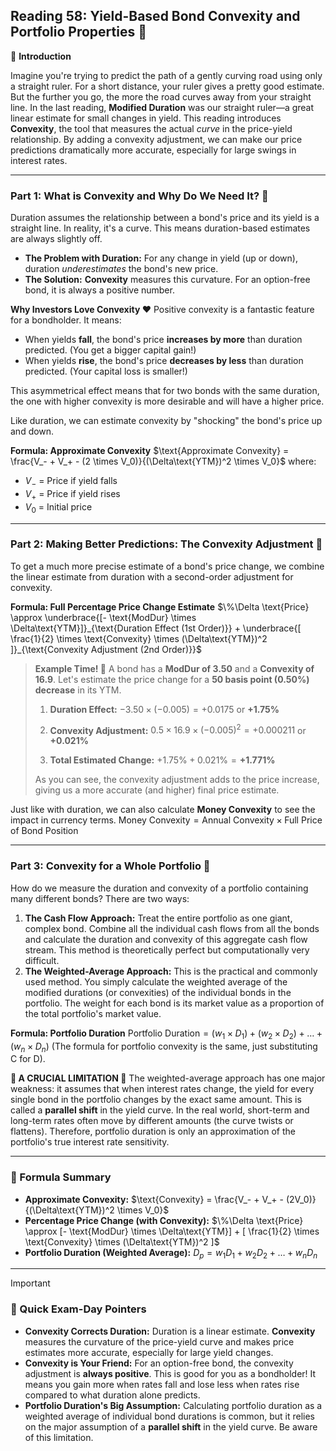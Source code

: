 ## Reading 58: Yield-Based Bond Convexity and Portfolio Properties 🌉

🎯 **Introduction**

Imagine you're trying to predict the path of a gently curving road using only a straight ruler. For a short distance, your ruler gives a pretty good estimate. But the further you go, the more the road curves away from your straight line. In the last reading, **Modified Duration** was our straight ruler—a great linear estimate for small changes in yield. This reading introduces **Convexity**, the tool that measures the actual *curve* in the price-yield relationship. By adding a convexity adjustment, we can make our price predictions dramatically more accurate, especially for large swings in interest rates.

---

### Part 1: What is Convexity and Why Do We Need It? 🤔

Duration assumes the relationship between a bond's price and its yield is a straight line. In reality, it's a curve. This means duration-based estimates are always slightly off.



* **The Problem with Duration:** For any change in yield (up or down), duration *underestimates* the bond's new price.
* **The Solution:** **Convexity** measures this curvature. For an option-free bond, it is always a positive number.

**Why Investors Love Convexity ❤️**
Positive convexity is a fantastic feature for a bondholder. It means:
* When yields **fall**, the bond's price **increases by more** than duration predicted. (You get a bigger capital gain!)
* When yields **rise**, the bond's price **decreases by less** than duration predicted. (Your capital loss is smaller!)

This asymmetrical effect means that for two bonds with the same duration, the one with higher convexity is more desirable and will have a higher price.

Like duration, we can estimate convexity by "shocking" the bond's price up and down.

**Formula: Approximate Convexity**
$\text{Approximate Convexity} = \frac{V_- + V_+ - (2 \times V_0)}{(\Delta\text{YTM})^2 \times V_0}$
where:
* $V_-$ = Price if yield falls
* $V_+$ = Price if yield rises
* $V_0$ = Initial price

---

### Part 2: Making Better Predictions: The Convexity Adjustment 🎯

To get a much more precise estimate of a bond's price change, we combine the linear estimate from duration with a second-order adjustment for convexity.

**Formula: Full Percentage Price Change Estimate**
$\%\Delta \text{Price} \approx \underbrace{[- \text{ModDur} \times \Delta\text{YTM}]}_{\text{Duration Effect (1st Order)}} + \underbrace{[ \frac{1}{2} \times \text{Convexity} \times (\Delta\text{YTM})^2 ]}_{\text{Convexity Adjustment (2nd Order)}}$

> **Example Time! 🧮**
> A bond has a **ModDur of 3.50** and a **Convexity of 16.9**. Let's estimate the price change for a **50 basis point (0.50%) decrease** in its YTM.
>
> 1.  **Duration Effect:**
>     $-3.50 \times (-0.005) = +0.0175$ or **+1.75%**
>
> 2.  **Convexity Adjustment:**
>     $0.5 \times 16.9 \times (-0.005)^2 = +0.000211$ or **+0.021%**
>
> 3.  **Total Estimated Change:**
>     $+1.75\% + 0.021\% = \boldsymbol{+1.771\%}$
>
> As you can see, the convexity adjustment adds to the price increase, giving us a more accurate (and higher) final price estimate.

Just like with duration, we can also calculate **Money Convexity** to see the impact in currency terms.
$\text{Money Convexity} = \text{Annual Convexity} \times \text{Full Price of Bond Position}$

---

### Part 3: Convexity for a Whole Portfolio 🧺

How do we measure the duration and convexity of a portfolio containing many different bonds? There are two ways:

1.  **The Cash Flow Approach:** Treat the entire portfolio as one giant, complex bond. Combine all the individual cash flows from all the bonds and calculate the duration and convexity of this aggregate cash flow stream. This method is theoretically perfect but computationally very difficult.
2.  **The Weighted-Average Approach:** This is the practical and commonly used method. You simply calculate the weighted average of the modified durations (or convexities) of the individual bonds in the portfolio. The weight for each bond is its market value as a proportion of the total portfolio's market value.

**Formula: Portfolio Duration**
$\text{Portfolio Duration} = (w_1 \times D_1) + (w_2 \times D_2) + \dots + (w_n \times D_n)$
(The formula for portfolio convexity is the same, just substituting C for D).

**🚨 A CRUCIAL LIMITATION 🚨**
The weighted-average approach has one major weakness: it assumes that when interest rates change, the yield for every single bond in the portfolio changes by the exact same amount. This is called a **parallel shift** in the yield curve. In the real world, short-term and long-term rates often move by different amounts (the curve twists or flattens). Therefore, portfolio duration is only an approximation of the portfolio's true interest rate sensitivity.

---

### 🧪 Formula Summary

* **Approximate Convexity:** $\text{Convexity} = \frac{V_- + V_+ - (2V_0)}{(\Delta\text{YTM})^2 \times V_0}$
* **Percentage Price Change (with Convexity):**
    $\%\Delta \text{Price} \approx [- \text{ModDur} \times \Delta\text{YTM}] + [ \frac{1}{2} \times \text{Convexity} \times (\Delta\text{YTM})^2 ]$
* **Portfolio Duration (Weighted Average):**
    $D_p = w_1D_1 + w_2D_2 + \dots + w_nD_n$

---

> [!IMPORTANT]
> ### 🎯 Quick Exam-Day Pointers
>
> * **Convexity Corrects Duration:** Duration is a linear estimate. **Convexity** measures the curvature of the price-yield curve and makes price estimates more accurate, especially for large yield changes.
> * **Convexity is Your Friend:** For an option-free bond, the convexity adjustment is **always positive**. This is good for you as a bondholder! It means you gain more when rates fall and lose less when rates rise compared to what duration alone predicts.
> * **Portfolio Duration's Big Assumption:** Calculating portfolio duration as a weighted average of individual bond durations is common, but it relies on the major assumption of a **parallel shift** in the yield curve. Be aware of this limitation.